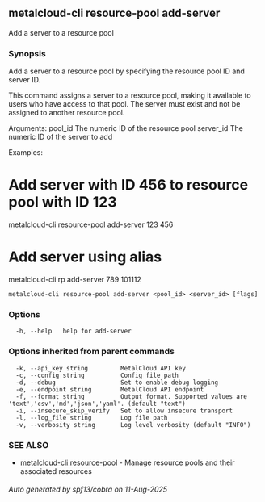 ## metalcloud-cli resource-pool add-server

Add a server to a resource pool

### Synopsis

Add a server to a resource pool by specifying the resource pool ID and server ID.

This command assigns a server to a resource pool, making it available to users
who have access to that pool. The server must exist and not be assigned to another
resource pool.

Arguments:
  pool_id     The numeric ID of the resource pool
  server_id   The numeric ID of the server to add

Examples:
  # Add server with ID 456 to resource pool with ID 123
  metalcloud-cli resource-pool add-server 123 456

  # Add server using alias
  metalcloud-cli rp add-server 789 101112

```
metalcloud-cli resource-pool add-server <pool_id> <server_id> [flags]
```

### Options

```
  -h, --help   help for add-server
```

### Options inherited from parent commands

```
  -k, --api_key string         MetalCloud API key
  -c, --config string          Config file path
  -d, --debug                  Set to enable debug logging
  -e, --endpoint string        MetalCloud API endpoint
  -f, --format string          Output format. Supported values are 'text','csv','md','json','yaml'. (default "text")
  -i, --insecure_skip_verify   Set to allow insecure transport
  -l, --log_file string        Log file path
  -v, --verbosity string       Log level verbosity (default "INFO")
```

### SEE ALSO

* [metalcloud-cli resource-pool](metalcloud-cli_resource-pool.md)	 - Manage resource pools and their associated resources

###### Auto generated by spf13/cobra on 11-Aug-2025
